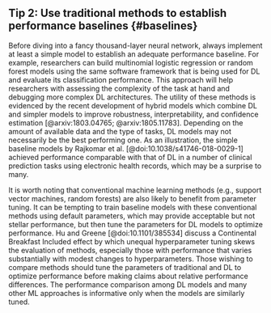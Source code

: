 ## Tip 2: Use traditional methods to establish performance baselines {#baselines}

Before diving into a fancy thousand-layer neural network, always implement at least a simple model to establish an adequate performance baseline.
For example, researchers can build multinomial logistic regression or random forest models using the same software framework that is being used for DL and evaluate its classification performance.
This approach will help researchers with assessing the complexity of the task at hand and debugging more complex DL architectures.
The utility of these methods is evidenced by the recent development of hybrid models which combine DL and simpler models to improve robustness, interpretability, and confidence estimation [@arxiv:1803.04765; @arxiv:1805.11783].
Depending on the amount of available data and the type of tasks, DL models may not necessarily be the best performing one.
As an illustration, the simple baseline models by Rajkomar et al. [@doi:10.1038/s41746-018-0029-1] achieved performance comparable with that of DL in a number of clinical prediction tasks using electronic health records, which may be a surprise to many.

It is worth noting that conventional machine learning methods (e.g., support vector machines, random forests) are also likely to benefit from parameter tuning.
It can be tempting to train baseline models with these conventional methods using default parameters, which may provide acceptable but not stellar performance, but then tune the parameters for DL models to optimize performance.
Hu and Greene [@doi:10.1101/385534] discuss a Continental Breakfast Included effect by which unequal hyperparameter tuning skews the evaluation of methods, especially those with performance that varies substantially with modest changes to hyperparameters.
Those wishing to compare methods should tune the parameters of traditional and DL to optimize performance before making claims about relative performance differences.
The performance comparison among DL models and many other ML approaches is informative only when the models are similarly tuned.
